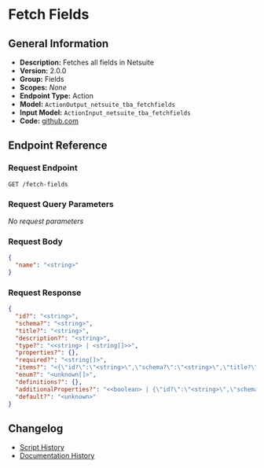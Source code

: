 <!-- BEGIN GENERATED CONTENT -->
# Fetch Fields

## General Information

- **Description:** Fetches all fields in Netsuite
- **Version:** 2.0.0
- **Group:** Fields
- **Scopes:** _None_
- **Endpoint Type:** Action
- **Model:** `ActionOutput_netsuite_tba_fetchfields`
- **Input Model:** `ActionInput_netsuite_tba_fetchfields`
- **Code:** [github.com](https://github.com/NangoHQ/integration-templates/tree/main/integrations/netsuite-tba/actions/fetch-fields.ts)


## Endpoint Reference

### Request Endpoint

`GET /fetch-fields`

### Request Query Parameters

_No request parameters_

### Request Body

```json
{
  "name": "<string>"
}
```

### Request Response

```json
{
  "id?": "<string>",
  "schema?": "<string>",
  "title?": "<string>",
  "description?": "<string>",
  "type?": "<<string> | <string[]>>",
  "properties?": {},
  "required?": "<string[]>",
  "items?": "<{\"id?\":\"<string>\",\"schema?\":\"<string>\",\"title?\":\"<string>\",\"description?\":\"<string>\",\"type?\":\"<<string> | <string[]>>\",\"properties?\":{},\"required?\":\"<string[]>\",\"enum?\":\"<unknown[]>\",\"definitions?\":{},\"additionalProperties?\":\"<boolean>\",\"default?\":\"<unknown>\"} | [{\"id?\":\"<string>\",\"schema?\":\"<string>\",\"title?\":\"<string>\",\"description?\":\"<string>\",\"type?\":\"<<string> | <string[]>>\",\"properties?\":{},\"required?\":\"<string[]>\",\"enum?\":\"<unknown[]>\",\"definitions?\":{},\"additionalProperties?\":\"<boolean>\",\"default?\":\"<unknown>\"}]>",
  "enum?": "<unknown[]>",
  "definitions?": {},
  "additionalProperties?": "<<boolean> | {\"id?\":\"<string>\",\"schema?\":\"<string>\",\"title?\":\"<string>\",\"description?\":\"<string>\",\"type?\":\"<<string> | <string[]>>\",\"properties?\":{},\"required?\":\"<string[]>\",\"enum?\":\"<unknown[]>\",\"definitions?\":{},\"additionalProperties?\":\"<boolean>\",\"default?\":\"<unknown>\"}>",
  "default?": "<unknown>"
}
```

## Changelog

- [Script History](https://github.com/NangoHQ/integration-templates/commits/main/integrations/netsuite-tba/actions/fetch-fields.ts)
- [Documentation History](https://github.com/NangoHQ/integration-templates/commits/main/integrations/netsuite-tba/actions/fetch-fields.md)

<!-- END  GENERATED CONTENT -->

